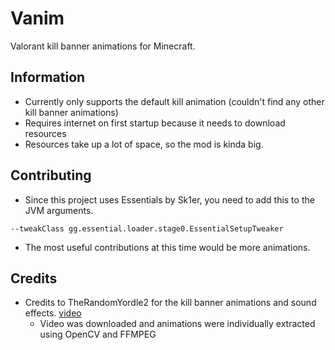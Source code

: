 # Vanim
Valorant kill banner animations for Minecraft.

## Information
- Currently only supports the default kill animation (couldn't find any other kill banner animations)
- Requires internet on first startup because it needs to download resources
- Resources take up a lot of space, so the mod is kinda big.

## Contributing
- Since this project uses Essentials by Sk1er, you need to add this to the JVM arguments.
```
--tweakClass gg.essential.loader.stage0.EssentialSetupTweaker
```
- The most useful contributions at this time would be more animations.

## Credits
- Credits to TheRandomYordle2 for the kill banner animations and sound effects. [video](https://www.youtube.com/watch?v=lfu_WZ6p51U)
  - Video was downloaded and animations were individually extracted using OpenCV and FFMPEG
